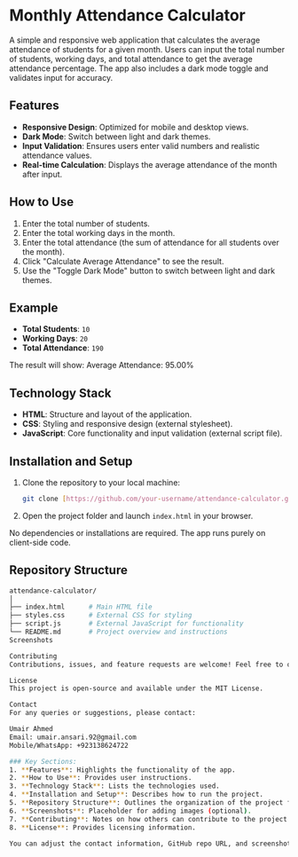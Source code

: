 # Monthly Attendance Calculator

A simple and responsive web application that calculates the average attendance of students for a given month. Users can input the total number of students, working days, and total attendance to get the average attendance percentage. The app also includes a dark mode toggle and validates input for accuracy.

## Features

- **Responsive Design**: Optimized for mobile and desktop views.
- **Dark Mode**: Switch between light and dark themes.
- **Input Validation**: Ensures users enter valid numbers and realistic attendance values.
- **Real-time Calculation**: Displays the average attendance of the month after input.
  
## How to Use

1. Enter the total number of students.
2. Enter the total working days in the month.
3. Enter the total attendance (the sum of attendance for all students over the month).
4. Click "Calculate Average Attendance" to see the result.
5. Use the "Toggle Dark Mode" button to switch between light and dark themes.

## Example

- **Total Students**: `10`
- **Working Days**: `20`
- **Total Attendance**: `190`

The result will show:
Average Attendance: 95.00%

## Technology Stack

- **HTML**: Structure and layout of the application.
- **CSS**: Styling and responsive design (external stylesheet).
- **JavaScript**: Core functionality and input validation (external script file).

## Installation and Setup

1. Clone the repository to your local machine:

    ```bash
    git clone [https://github.com/your-username/attendance-calculator.git](https://github.com/umairansari92/Monthly-Attendance-Calculator.git)
    ```

2. Open the project folder and launch `index.html` in your browser.

No dependencies or installations are required. The app runs purely on client-side code.

## Repository Structure

```bash
attendance-calculator/
│
├── index.html      # Main HTML file
├── styles.css      # External CSS for styling
├── script.js       # External JavaScript for functionality
└── README.md       # Project overview and instructions
Screenshots

Contributing
Contributions, issues, and feature requests are welcome! Feel free to open an issue or submit a pull request.

License
This project is open-source and available under the MIT License.

Contact
For any queries or suggestions, please contact:

Umair Ahmed
Email: umair.ansari.92@gmail.com
Mobile/WhatsApp: +923138624722

### Key Sections:
1. **Features**: Highlights the functionality of the app.
2. **How to Use**: Provides user instructions.
3. **Technology Stack**: Lists the technologies used.
4. **Installation and Setup**: Describes how to run the project.
5. **Repository Structure**: Outlines the organization of the project files.
6. **Screenshots**: Placeholder for adding images (optional).
7. **Contributing**: Notes on how others can contribute to the project.
8. **License**: Provides licensing information.

You can adjust the contact information, GitHub repo URL, and screenshots accordingly.
